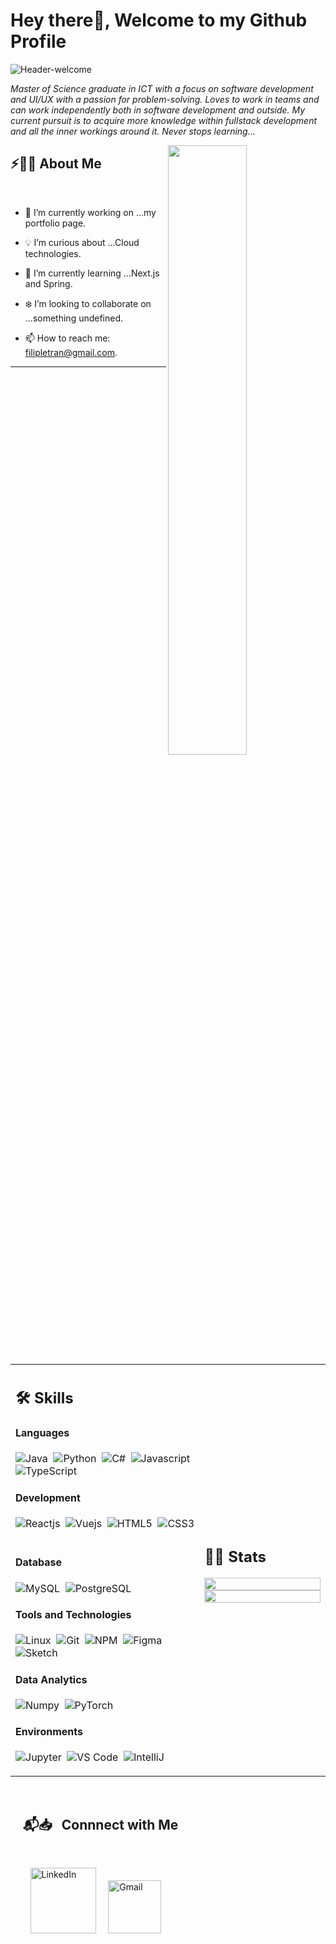 # Hey there👋, Welcome to my Github Profile

<img src="https://readme-typing-svg.herokuapp.com/?font=Architects+Daughter&size=30&duration=2000&pause=1000&width=435&lines=Aspiring+software+engineer...;Fullstack+developer...;It%27s+a+me...+Filip%21" alt="Header-welcome"/>
 
 <p> <i>Master of Science graduate in ICT with a focus on software development and UI/UX with a passion for problem-solving. Loves to work in teams and can work independently both in software development and outside. My current pursuit is to acquire more knowledge within fullstack development and all the inner workings around it. Never stops learning... </i></p>


<img src="https://user-images.githubusercontent.com/89788120/167628634-549d2bdd-609e-4275-85af-1e1974da64ca.gif" width="50%" align="right" />

## ⚡🙋‍♂️ About Me

</br>

- 🔧 I’m currently working on ...my portfolio page.

- 💡 I’m curious about ...Cloud technologies.
- 📖 I’m currently learning ...Next.js and Spring.
- ❄️ I’m looking to collaborate on ...something undefined.
- 📫 How to reach me: filipletran@gmail.com.

<hr>



</br>


<table width="100%" >

 <tr>
    <td width="60%">
     
## 🛠️ Skills

#### Languages

![Java](https://img.shields.io/badge/Java-%23150458.svg?style=flat&logo=java&logoColor=orange)&nbsp;
![Python](https://img.shields.io/badge/-Python-05122A?style=flat&logo=python)&nbsp;
![C#](https://img.shields.io/badge/-C%23-05122A?style=flat&logo=Csharp)&nbsp;
![Javascript](https://img.shields.io/badge/JavaScript-F7DF1E?style=flat&logo=javascript&logoColor=black)&nbsp;
![TypeScript](https://img.shields.io/badge/Typescript-007acc?style=flat&logo=Typescript&logoColor=white)&nbsp;
<!-- ![R](https://img.shields.io/badge/R-276DC3?style=flat&logo=r&logoColor=blue&color=0B2C4A)&nbsp; -->
<!-- ![Shell Script](https://img.shields.io/badge/Shell_Script-121011?style=flat&logo=gnu-bash&logoColor=white) -->


#### Development
![Reactjs](https://img.shields.io/badge/React-20232A?style=flat&logo=react&logoColor=61DAFB)&nbsp;
![Vuejs](https://img.shields.io/badge/Vue-35495e?style=flat&logo=vue.js&logoColor=42b883)&nbsp;
![HTML5](https://img.shields.io/badge/HTML5-e34c26?style=flat&logo=html5&logoColor=white)&nbsp;
![CSS3](https://img.shields.io/badge/CSS3-264de4?style=flat&logo=css3&logoColor=white)&nbsp;
<!-- ![Flask](https://img.shields.io/badge/Flask-000000?style=flat&logo=flask&logoColor=white)&nbsp; -->
<!-- ![Django](https://img.shields.io/badge/Django-092E20?style=flat&logo=django&logoColor=white)&nbsp; -->
<!-- ![Jquery](https://img.shields.io/badge/jQuery-0769AD?style=flat&logo=jquery&logoColor=white)&nbsp; -->
<!-- ![Apache](https://img.shields.io/badge/Apache-D22128?style=flat&logo=Apache&logoColor=white) -->
<!--      
![Express.js](https://img.shields.io/badge/express.js-%23404d59.svg?style=flat&logo=express&logoColor=%2361DAFB) -->
<!-- ![PHP](https://img.shields.io/badge/PHP-777BB4?style=flat&logo=php&logoColor=white)&nbsp; -->


#### Database

![MySQL](https://img.shields.io/badge/MySQL-00000F?style=flat&logo=mysql&logoColor=white)&nbsp;
![PostgreSQL](https://img.shields.io/badge/PostgreSQL-316192?style=flat&logo=postgresql&logoColor=green)
<!-- ![SQlite](https://img.shields.io/badge/-SQlite-05122A?style=flat&logo=sqlite&logoColor=A8B9CC)&nbsp; -->

#### Tools and Technologies


![Linux](https://img.shields.io/badge/Linux-05122A?style=flat&logo=linux&logoColor=white)&nbsp;
![Git](https://img.shields.io/badge/-Git-05122A?style=flat&logo=git)&nbsp;
![NPM](https://img.shields.io/badge/npm-CB3837?style=flat&logo=npm&logoColor=white)&nbsp;
![Figma](https://img.shields.io/badge/Figma-1bb4f4?style=flat&logo=figma&logoColor=white)&nbsp;
![Sketch](https://img.shields.io/badge/Sketch-ec6b04?style=flat&logo=sketch&logoColor=black)&nbsp;
<!-- ![VIM](https://img.shields.io/badge/VIM-%2311AB00.svg?&style=flat&logo=vim&logoColor=white)&nbsp; -->
<!-- ![AWS](https://img.shields.io/badge/Amazon_AWS-232F3E?style=flat&logo=amazon-aws&logoColor=white)&nbsp; -->
<!-- ![Fast API](https://img.shields.io/badge/fastapi-109989?style=flat&logo=FASTAPI&logoColor=white) -->

<!-- ![PyPI](https://img.shields.io/badge/pypi-3775A9?style=flat&logo=pypi&logoColor=white)&nbsp; -->


#### Data Analytics 

![Numpy](https://img.shields.io/badge/Numpy-777BB4?style=flat&logo=numpy&logoColor=white)&nbsp;
![PyTorch](https://img.shields.io/badge/PyTorch-2C2D72?style=flat&logo=pytorch&logoColor=white)&nbsp;<!-- ![Docker](https://img.shields.io/badge/Docker-2CA5E0?style=flat&logo=docker&logoColor=white)&nbsp; -->
<!-- ![Tableau](https://img.shields.io/badge/Tableau-E97627?style=flat&logo=Tableau&logoColor=white)&nbsp; -->
<!-- ![Power BI](https://img.shields.io/badge/PowerBI-F2C811?style=flat&logo=Power%20BI&logoColor=white) -->
     
#### Environments
![Jupyter](https://img.shields.io/badge/Jupyter-F37626.svg?&style=flat&logo=Jupyter&logoColor=white)&nbsp;
![VS Code](https://img.shields.io/badge/Visual_Studio_Code-0078D4?style=flat&logo=visual%20studio%20code&logoColor=white)&nbsp;
![IntelliJ](https://img.shields.io/badge/IntelliJ-426?style=flat&logo=intellijidea&logoColor=white)&nbsp;

</td>
    <td>
  
## 📄📜 Stats


<p align="center">
  <!-- <img width="100%" src="https://github-readme-stats.vercel.app/api?username=kaustav202&theme=algolia&show_icons=true&bg_color=transparent&title_color=navy&text_color=black" />
 </br> -->
  <img width="100%" src="https://github-readme-streak-stats.herokuapp.com/?user=filipletran"/>
 </br>
  <img width="100%" src="https://github-readme-stats.vercel.app/api/top-langs/?username=filipletran&hide=jupyter%20notebook&langs_count=6&layout=compact&bg_color=transparent" />
</p>
     
  </td>
 </tr>
</table>



</br>


<!-- 
# Featured Repositories 🚀


<img width="32%" src="https://github-readme-stats.vercel.app/api/pin/?username=kaustav202&repo=RealTime-TwitterDataAnalysis&theme=swift"/> &nbsp; <img width="32%" src="https://github-readme-stats.vercel.app/api/pin/?username=kaustav202&repo=News-Accumulator&theme=buefy"/> &nbsp; <img width="32%" src="https://github-readme-stats.vercel.app/api/pin/?username=kaustav202&repo=JS-DOM-Snippets&theme=vue"/>

<img width="30%" src="https://github-readme-stats.vercel.app/api/pin/?username=kaustav202&repo=IPL-Statistical-Analysis&theme=moltack&title_color=000000"/>

<img width="30%" src = "https://github-readme-stats.vercel.app/api/pin/?username=kaustav202&repo=Gamer-Hub"/>

<img width="30%" src="https://github-readme-stats.vercel.app/api/pin/?username=kaustav202&repo=Tech-Vision"/>

<img width="30%" src="https://github-readme-stats.vercel.app/api/pin/?username=kaustav202&repo=HomePal&theme=vue"/>

<img width="30%" src="https://github-readme-stats.vercel.app/api/pin/?username=kaustav202&repo=Directory-Tree-Generator&theme=apprentice"/>
 -->



## &nbsp; &nbsp; 📬📥 &nbsp; Connnect with Me

<br/>

&nbsp; &nbsp; &nbsp; &nbsp; <a href="https://www.linkedin.com/in/filip-tran/"><img width="105px" alt="LinkedIn" src="https://img.shields.io/badge/LinkedIn%20-%230077B5.svg?&style=flat&logo=linkedin&logoColor=white"/></a> &nbsp;&nbsp;&nbsp;
<a href="mailto:filipletran@gmail.com"><img width="85px" alt="Gmail" src="https://img.shields.io/badge/Gmail-D14836?style=flat&logo=gmail&logoColor=white" /></a> &nbsp; &nbsp; 

</br>
</br>



